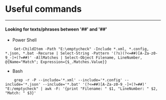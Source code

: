 # Useful commands
___
#### Looking for texts/phrases between '##' and '##'
- Power Shell
```
    Get-ChildItem -Path "E:\emptycheck" -Include *.xml, *.config, *.json, *.bat -Recurse | Select-String -Pattern '(?s)(?<=##)[A-Za-z0-9_-]+(?=##)' -AllMatches | Select-Object Filename, LineNumber, @{Name="Match"; Expression={$_.Matches.Value}}
```
- Bash
```
    grep -r -P --include='*.xml' --include='*.config' --include='*.json' --include='*.bat' '(?<=##)[A-Za-z0-9_-]+(?=##)' "E:/emptycheck" | awk -F: '{print "Filename: " $1, "LineNumber: " $2, "Match: " $3}'
```
